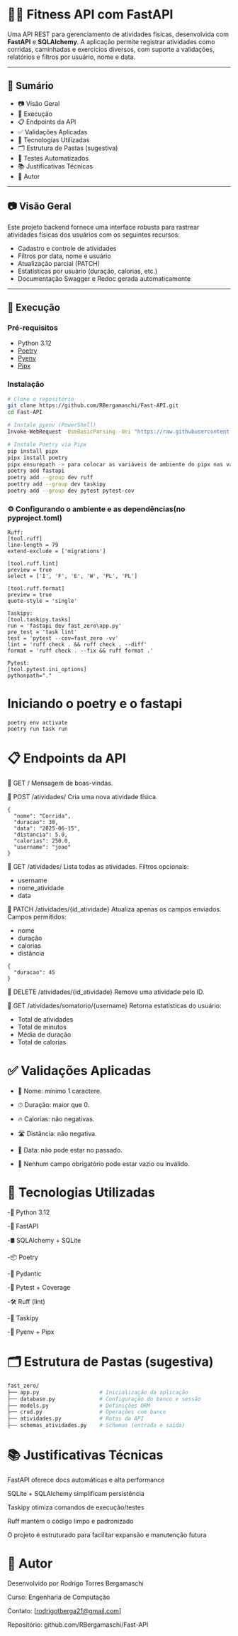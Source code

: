 # 🏋️‍♀️ Fitness API com FastAPI

Uma API REST para gerenciamento de atividades físicas, desenvolvida com **FastAPI** e **SQLAlchemy**. A aplicação permite registrar atividades como corridas, caminhadas e exercícios diversos, com suporte a validações, relatórios e filtros por usuário, nome e data.

---

## 📌 Sumário

- 📷 Visão Geral
- 🚀 Execução
- 📋 Endpoints da API
- ✅ Validações Aplicadas
- 🔧 Tecnologias Utilizadas
- 🗂 Estrutura de Pastas (sugestiva)
- 🧪 Testes Automatizados
- 📚 Justificativas Técnicas
- 👤 Autor

---

## 📷 Visão Geral

Este projeto backend fornece uma interface robusta para rastrear atividades físicas dos usuários com os seguintes recursos:

- Cadastro e controle de atividades
- Filtros por data, nome e usuário
- Atualização parcial (PATCH)
- Estatísticas por usuário (duração, calorias, etc.)
- Documentação Swagger e Redoc gerada automaticamente

---

## 🚀 Execução

### Pré-requisitos

- Python 3.12
- [Poetry](https://python-poetry.org/)
- [Pyenv](https://github.com/pyenv-win/pyenv-win)
- [Pipx](https://pypa.github.io/pipx/)

### Instalação

```bash
# Clone o repositório
git clone https://github.com/RBergamaschi/Fast-API.git
cd Fast-API

# Instale pyenv (PowerShell)
Invoke-WebRequest -UseBasicParsing -Uri "https://raw.githubusercontent.com/pyenv-win/pyenv-win/master/pyenv-win/install-pyenv-win.ps1" -OutFile "./install-pyenv-win.ps1"; &"./install-pyenv-win.ps1"

# Instale Poetry via Pipx
pip install pipx
pipx install poetry
pipx ensurepath -> para colocar as variáveis de ambiente do pipx nas variáveis de ambiente do sistema
poetry add fastapi
poetry add --group dev ruff
poettry add --group dev taskipy
poetry add --group dev pytest pytest-cov
```
### ⚙️ Configurando o ambiente e as dependências(no pyproject.toml)
```
Ruff:
[tool.ruff]
line-length = 79
extend-exclude = ['migrations']

[tool.ruff.lint]
preview = true
select = ['I', 'F', 'E', 'W', 'PL', 'PL']

[tool.ruff.format]
preview = true
quote-style = 'single'

Taskipy:
[tool.taskipy.tasks]
run = 'fastapi dev fast_zero\app.py'
pre_test = 'task lint'
test = 'pytest --cov=fast_zero -vv'
lint = 'ruff check . && ruff check . --diff'
format = 'ruff check . --fix && ruff format .'

Pytest:
[tool.pytest.ini_options]
pythonpath="."
```
# Iniciando o poetry e o fastapi
```
poetry env activate
poetry run task run
```

# 📋 Endpoints da API
🔸 GET /
Mensagem de boas-vindas.

🔸 POST /atividades/
Cria uma nova atividade física.

```📦 Exemplo:
{
  "nome": "Corrida",
  "duracao": 30,
  "data": "2025-06-15",
  "distancia": 5.0,
  "calorias": 250.0,
  "username": "joao"
}
```
🔸 GET /atividades/
Lista todas as atividades. Filtros opcionais:

- username
- nome_atividade
- data

🔸 PATCH /atividades/{id_atividade}
Atualiza apenas os campos enviados. Campos permitidos:
- nome
- duração
- calorias
- distância

```📦 Exemplo:
{
  "duracao": 45
}
```
🔸 DELETE /atividades/{id_atividade}
Remove uma atividade pelo ID.

🔸 GET /atividades/somatorio/{username}
Retorna estatísticas do usuário:

- Total de atividades
- Total de minutos
- Média de duração
- Total de calorias

# ✅ Validações Aplicadas

- 📛 Nome: mínimo 1 caractere.

- ⏱ Duração: maior que 0.

- 🔥 Calorias: não negativas.

- 🛣 Distância: não negativa.

- 📅 Data: não pode estar no passado.

- 🚫 Nenhum campo obrigatório pode estar vazio ou inválido.


# 🔧 Tecnologias Utilizadas

-🐍 Python 3.12

-🚀 FastAPI

-🛢 SQLAlchemy + SQLite

-📦 Poetry

-📐 Pydantic

-🧪 Pytest + Coverage

-🛠 Ruff (lint)

-📌 Taskipy

-📍 Pyenv + Pipx

# 🗂 Estrutura de Pastas (sugestiva)
```bash
fast_zero/
├── app.py                   # Inicialização da aplicação
├── database.py              # Configuração do banco e sessão
├── models.py                # Definições ORM
├── crud.py                  # Operações com banco
├── atividades.py            # Rotas da API
├── schemas_atividades.py    # Schemas (entrada e saída)
```
# 📚 Justificativas Técnicas
FastAPI oferece docs automáticas e alta performance

SQLite + SQLAlchemy simplificam persistência

Taskipy otimiza comandos de execução/testes

Ruff mantém o código limpo e padronizado

O projeto é estruturado para facilitar expansão e manutenção futura

# 👤 Autor
Desenvolvido por Rodrigo Torres Bergamaschi

Curso: Engenharia de Computação

Contato: [rodrigotberga21@gmail.com]

Repositório: github.com/RBergamaschi/Fast-API
